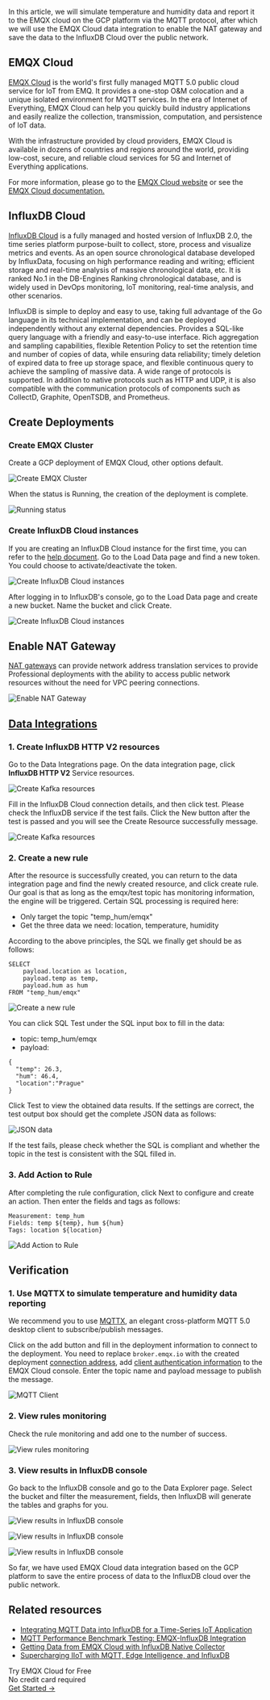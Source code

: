 In this article, we will simulate temperature and humidity data and report it to the EMQX cloud on the GCP platform via the MQTT protocol, after which we will use the EMQX Cloud data integration to enable the NAT gateway and save the data to the InfluxDB Cloud over the public network.

## EMQX Cloud

[EMQX Cloud](https://www.emqx.com/en/cloud) is the world's first fully managed MQTT 5.0 public cloud service for IoT from EMQ. It provides a one-stop O&M colocation and a unique isolated environment for MQTT services. In the era of Internet of Everything, EMQX Cloud can help you quickly build industry applications and easily realize the collection, transmission, computation, and persistence of IoT data.

With the infrastructure provided by cloud providers, EMQX Cloud is available in dozens of countries and regions around the world, providing low-cost, secure, and reliable cloud services for 5G and Internet of Everything applications.

For more information, please go to the [EMQX Cloud website](https://www.emqx.com/en) or see the [EMQX Cloud documentation.](https://docs.emqx.com/en/cloud/latest/)

## InfluxDB Cloud

[InfluxDB Cloud](https://docs.influxdata.com/influxdb/v2.6//cloud/sign-up/) is a fully managed and hosted version of InfluxDB 2.0, the time series platform purpose-built to collect, store, process and visualize metrics and events. As an open source chronological database developed by InfluxData, focusing on high performance reading and writing; efficient storage and real-time analysis of massive chronological data, etc. It is ranked No.1 in the DB-Engines Ranking chronological database, and is widely used in DevOps monitoring, IoT monitoring, real-time analysis, and other scenarios. 

InfluxDB is simple to deploy and easy to use, taking full advantage of the Go language in its technical implementation, and can be deployed independently without any external dependencies. Provides a SQL-like query language with a friendly and easy-to-use interface. Rich aggregation and sampling capabilities, flexible Retention Policy to set the retention time and number of copies of data, while ensuring data reliability; timely deletion of expired data to free up storage space, and flexible continuous query to achieve the sampling of massive data. A wide range of protocols is supported. In addition to native protocols such as HTTP and UDP, it is also compatible with the communication protocols of components such as CollectD, Graphite, OpenTSDB, and Prometheus.

## Create Deployments

### Create EMQX Cluster

Create a GCP deployment of EMQX Cloud, other options default.

![Create EMQX Cluster](https://assets.emqx.com/images/1174e1b4affe999c0e935536066845e2.png)

When the status is Running, the creation of the deployment is complete.

![Running status](https://assets.emqx.com/images/f835885d158f3a51fbded858cbe8f9de.png)

### Create InfluxDB Cloud instances

If you are creating an InfluxDB Cloud instance for the first time, you can refer to the [help document](https://docs.influxdata.com/influxdb/v2.6//cloud/sign-up/). Go to the Load Data page and find a new token. You could choose to activate/deactivate the token.

![Create InfluxDB Cloud instances](https://assets.emqx.com/images/4c0fe0dfe5b449310a94074513a71ca9.png)

After logging in to InfluxDB's console, go to the Load Data page and create a new bucket. Name the bucket and click Create.

![Create InfluxDB Cloud instances](https://assets.emqx.com/images/e362605a32306b611e7738a434b172be.png)

## Enable NAT Gateway

[NAT gateways](https://docs.emqx.com/en/cloud/latest/vas/nat-gateway.html#service-activation) can provide network address translation services to provide Professional deployments with the ability to access public network resources without the need for VPC peering connections.

![Enable NAT Gateway](https://assets.emqx.com/images/400500776cc3fc48c72b26d7891cf59c.png)

## [Data Integrations](https://docs.emqx.com/en/cloud/latest/rule_engine/rule_engine_confluent.html)

### 1. Create InfluxDB HTTP V2 resources

Go to the Data Integrations page. On the data integration page, click **InfluxDB HTTP V2** Service resources.

![Create Kafka resources](https://assets.emqx.com/images/90dd5e92a1e4998a475506817755b7de.png)

Fill in the InfluxDB Cloud connection details, and then click test. Please check the InfluxDB service if the test fails. Click the New button after the test is passed and you will see the Create Resource successfully message.

![Create Kafka resources](https://assets.emqx.com/images/b4414f5e97cc8336dab60f460a7632de.png)

### 2. Create a new rule

After the resource is successfully created, you can return to the data integration page and find the newly created resource, and click create rule. Our goal is that as long as the emqx/test topic has monitoring information, the engine will be triggered. Certain SQL processing is required here:

- Only target the topic "temp_hum/emqx"
- Get the three data we need: location, temperature, humidity

According to the above principles, the SQL we finally get should be as follows:

```
SELECT
    payload.location as location,
    payload.temp as temp,
    payload.hum as hum
FROM "temp_hum/emqx"
```

![Create a new rule](https://assets.emqx.com/images/f6ca1081f538d018eefd704043804fbe.png)

You can click SQL Test under the SQL input box to fill in the data:

- topic: temp_hum/emqx
- payload:

```
{
  "temp": 26.3,
  "hum": 46.4,
  "location":"Prague"
}
```

Click Test to view the obtained data results. If the settings are correct, the test output box should get the complete JSON data as follows:

![JSON data](https://assets.emqx.com/images/13535bfdaf0782247cabbcf9a057a76f.png)

If the test fails, please check whether the SQL is compliant and whether the topic in the test is consistent with the SQL filled in.

### 3. Add Action to Rule

After completing the rule configuration, click Next to configure and create an action. Then enter the fields and tags as follows:

```
Measurement: temp_hum
Fields: temp ${temp}, hum ${hum}
Tags: location ${location}
```

![Add Action to Rule](https://assets.emqx.com/images/619ed1845e598d6225060c5de066731f.png)

## Verification

### 1. Use MQTTX to simulate temperature and humidity data reporting

We recommend you to use [MQTTX](https://mqttx.app/), an elegant cross-platform MQTT 5.0 desktop client to subscribe/publish messages.

Click on the add button and fill in the deployment information to connect to the deployment. You need to replace `broker.emqx.io` with the created deployment [connection address](https://docs.emqx.com/en/cloud/latest/create/overview.html#view-deployment-information),  add [client authentication information](https://docs.emqx.com/en/cloud/latest/deployments/auth_overview.html#authentication) to the EMQX Cloud console.  Enter the topic name and payload message to publish the message.

![MQTT Client](https://assets.emqx.com/images/fe1ee590e24e224b90624c2017ba8aaf.png)

### 2. View rules monitoring

Check the rule monitoring and add one to the number of success.

![View rules monitoring](https://assets.emqx.com/images/db395bda8294d1af35be4bec93ed92c9.png)

### 3. View results in InfluxDB console

Go back to the InfluxDB console and go to the Data Explorer page. Select the bucket and filter the measurement, fields, then InfluxDB will generate the tables and graphs for you.

![View results in InfluxDB console](https://assets.emqx.com/images/c992698000f2f2c93722a8acd4c33296.png)

![View results in InfluxDB console](https://assets.emqx.com/images/15ce569eda5f1d9ccb8f8cf3fe8520d2.png)

![View results in InfluxDB console](https://assets.emqx.com/images/6b7c912f38f5ee3cc9b91d986d741304.png)

So far, we have used EMQX Cloud data integration based on the GCP platform to save the entire process of data to the InfluxDB cloud over the public network.


## Related resources

- [Integrating MQTT Data into InfluxDB for a Time-Series IoT Application](https://www.emqx.com/en/blog/building-an-iot-time-series-data-application-with-mqtt-and-influxdb)
- [MQTT Performance Benchmark Testing: EMQX-InfluxDB Integration](https://www.emqx.com/en/blog/mqtt-performance-benchmark-testing-emqx-influxdb-integration)
- [Getting Data from EMQX Cloud with InfluxDB Native Collector](https://www.emqx.com/en/blog/getting-data-from-emqx-cloud-with-influxdb-native-collector)
- [Supercharging IIoT with MQTT, Edge Intelligence, and InfluxDB](https://www.emqx.com/en/blog/supercharging-iiot-with-mqtt-edge-intelligence-and-influxdb)


<section class="promotion">
    <div>
        Try EMQX Cloud for Free
        <div class="is-size-14 is-text-normal has-text-weight-normal">No credit card required</div>
    </div>
    <a href="https://accounts.emqx.com/signup?continue=https://cloud-intl.emqx.com/console/deployments/0?oper=new" class="button is-gradient px-5">Get Started →</a>
</section>
